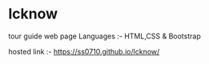 # lcknow
tour guide web page
Languages :- HTML,CSS & Bootstrap

hosted link :- https://ss0710.github.io/lcknow/
